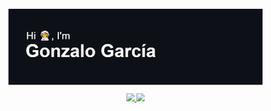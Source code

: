 ![alt text](https://github.com/gonzalo-garcian/gonzalo-garcian/blob/main/header-space.png)  
  
<p align="center">
  <a href="https://github.com/gonzalo-garcian">
    <img src="https://github-readme-stats.vercel.app/api/top-langs/?username=gonzalo-garcian&title_color=FA9E05&icon_color=0BE2C1&text_color=FFFFFF&bg_color=0d1117&hide_border=true&custom_title=Most%20%Used%20%Languages%20🌌&hide=java&count_private=true" />
  <a href="https://skillicons.dev">
    <img src="https://skillicons.dev/icons?i=git,github,vscode,js,typescript,html,css,nodejs,vuejs,vite,php,postgresql,py,cpp,c&perline=5" />
  </a>
  </a>
</p>

<!-- [![Typing SVG](https://readme-typing-svg.herokuapp.com?font=Fira+Code&size=40&pause=2000&color=07F700&center=true&vCenter=true&width=1000&height=300&lines=Follow+me+on+HackTheBox%3A+%40Pangoshi)](https://git.io/typing-svg) -->
